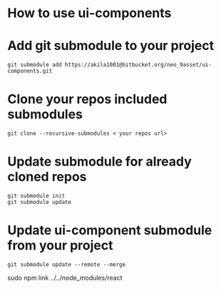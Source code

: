 # How to use ui-components

# Add git submodule to your project
```
git submodule add https://akila1001@bitbucket.org/neo_9asset/ui-components.git
```


# Clone your repos included submodules
```
git clone --recursive-submodules < your repos url>
```

# Update submodule for already cloned repos
```
git submodule init
git submodule update
```


# Update ui-component submodule from your project
```
git submodule update --remote --merge
```

sudo npm link ../../node_modules/react